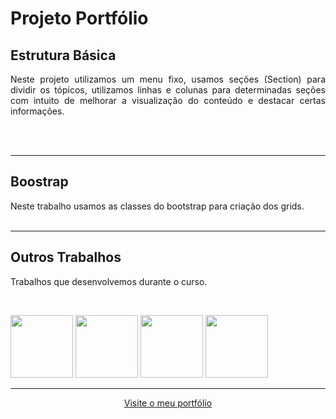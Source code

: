 # Projeto Portfólio

## Estrutura Básica

<p align="justify">Neste projeto utilizamos um menu fixo, usamos seções (Section) para dividir os tópicos, utilizamos linhas e colunas para determinadas seções com intuito de melhorar a visualização do conteúdo e destacar certas informações.</p>
<br><br>
<hr>

## Boostrap
<p> Neste trabalho usamos as classes do bootstrap para criação dos grids.
<br><br>
<hr>

## Outros Trabalhos
<p> Trabalhos que desenvolvemos durante o curso.</p>
<br>
  <p><img height="100" src="https://user-images.githubusercontent.com/106793506/221000026-0783ff9c-e288-409d-864d-c950ad3b5422.png">
  <img height="100" src="https://user-images.githubusercontent.com/106793506/221007863-0e5bf507-e8d5-4a15-87b2-d25c456daf2c.png">
  <img height="100" src="https://user-images.githubusercontent.com/106793506/221008024-c6f1aea7-b1b5-47b0-81d3-f5e01cf8cf31.png">
  <img height="100" src="https://user-images.githubusercontent.com/106793506/221008052-8c308daf-1462-488e-bbbd-65cd4834b215.png"></p>
 <hr>
 <p align="center">
 <a align=center" href="https://lukiesel.github.io/LucianoKiesel/" target="_blank"> Visite o meu portfólio</a>
 </p>
